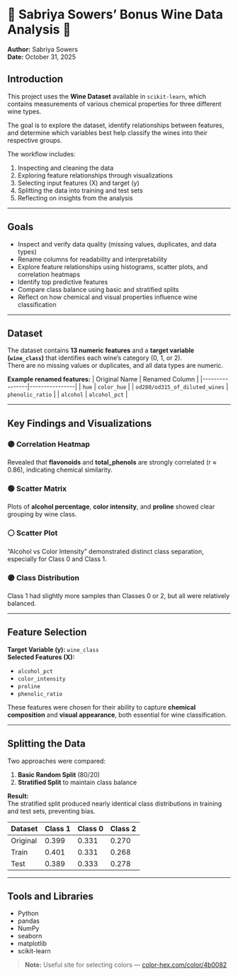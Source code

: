 # 🔹 Sabriya Sowers’ Bonus Wine Data Analysis 🔹

**Author:** Sabriya Sowers  
**Date:** October 31, 2025  

## Introduction

This project uses the **Wine Dataset** available in `scikit-learn`, which contains measurements of various chemical properties for three different wine types.  

The goal is to explore the dataset, identify relationships between features, and determine which variables best help classify the wines into their respective groups.

The workflow includes:
1. Inspecting and cleaning the data  
2. Exploring feature relationships through visualizations  
3. Selecting input features (X) and target (y)  
4. Splitting the data into training and test sets  
5. Reflecting on insights from the analysis

---

## Goals
- Inspect and verify data quality (missing values, duplicates, and data types)  
- Rename columns for readability and interpretability  
- Explore feature relationships using histograms, scatter plots, and correlation heatmaps  
- Identify top predictive features  
- Compare class balance using basic and stratified splits  
- Reflect on how chemical and visual properties influence wine classification

---

## Dataset
The dataset contains **13 numeric features** and a **target variable (`wine_class`)** that identifies each wine’s category (0, 1, or 2).  
There are no missing values or duplicates, and all data types are numeric.

**Example renamed features:**
| Original Name | Renamed Column |
|----------------|----------------|
| `hue` | `color_hue` |
| `od280/od315_of_diluted_wines` | `phenolic_ratio` |
| `alcohol` | `alcohol_pct` |

---

## Key Findings and Visualizations

### 🟣 Correlation Heatmap
Revealed that **flavonoids** and **total_phenols** are strongly correlated (r ≈ 0.86), indicating chemical similarity.

### 🟢 Scatter Matrix
Plots of **alcohol percentage**, **color intensity**, and **proline** showed clear grouping by wine class.

### ⚪ Scatter Plot
“Alcohol vs Color Intensity” demonstrated distinct class separation, especially for Class 0 and Class 1.

### 🟣 Class Distribution
Class 1 had slightly more samples than Classes 0 or 2, but all were relatively balanced.

---

## Feature Selection
**Target Variable (y):** `wine_class`  
**Selected Features (X):**
- `alcohol_pct`  
- `color_intensity`  
- `proline`  
- `phenolic_ratio`

These features were chosen for their ability to capture **chemical composition** and **visual appearance**, both essential for wine classification.

---

## Splitting the Data
Two approaches were compared:
1. **Basic Random Split** (80/20)
2. **Stratified Split** to maintain class balance

**Result:**  
The stratified split produced nearly identical class distributions in training and test sets, preventing bias.

| Dataset | Class 1 | Class 0 | Class 2 |
|----------|----------|----------|----------|
| Original | 0.399 | 0.331 | 0.270 |
| Train    | 0.401 | 0.331 | 0.268 |
| Test     | 0.389 | 0.333 | 0.278 |

---

## Tools and Libraries
- Python  
- pandas  
- NumPy  
- seaborn  
- matplotlib  
- scikit-learn  

> **Note:** Useful site for selecting colors — [color-hex.com/color/4b0082](https://www.color-hex.com/color/4b0082)